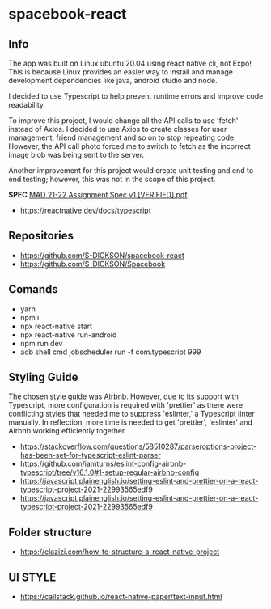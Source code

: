 # spacebook-react

## Info
The app was built on Linux ubuntu 20.04 using react native cli, not Expo! This is because Linux provides an easier way to install and manage development dependencies like java, android studio and node.

I decided to use Typescript to help prevent runtime errors and improve code readability. 

To improve this project, I would change all the API calls to use 'fetch' instead of Axios. I decided to use Axios to create classes for user management, friend management and so on to stop repeating code. However, the API call photo forced me to switch to fetch as the incorrect image blob was being sent to the server.

Another improvement for this project would create unit testing and end to end testing; however, this was not in the scope of this project. 

**SPEC**
[MAD 21-22 Assignment Spec v1 [VERIFIED].pdf](https://github.com/S-DICKSON/spacebook-react/files/8226198/MAD.21-22.Assignment.Spec.v1.VERIFIED.pdf)

- https://reactnative.dev/docs/typescript

## Repositories
- https://github.com/S-DICKSON/spacebook-react
- https://github.com/S-DICKSON/Spacebook


## Comands

- yarn
- npm i
- npx react-native start
- npx react-native run-android
- npm run dev
- adb shell cmd jobscheduler run -f com.typescript 999

## Styling Guide 
The chosen style guide was [Airbnb](https://airbnb.io/javascript/react/). However, due to its support with Typescript, more configuration is required with 'prettier' as there were conflicting styles that needed me to suppress 'eslinter,' a Typescript linter manually. In reflection, more time is needed to get 'prettier', 'eslinter'  and Airbnb working efficiently together.


- https://stackoverflow.com/questions/58510287/parseroptions-project-has-been-set-for-typescript-eslint-parser
- https://github.com/iamturns/eslint-config-airbnb-typescript/tree/v16.1.0#1-setup-regular-airbnb-config
- https://javascript.plainenglish.io/setting-eslint-and-prettier-on-a-react-typescript-project-2021-22993565edf9
- https://javascript.plainenglish.io/setting-eslint-and-prettier-on-a-react-typescript-project-2021-22993565edf9


## Folder structure
- https://elazizi.com/how-to-structure-a-react-native-project


## UI STYLE 
- https://callstack.github.io/react-native-paper/text-input.html

